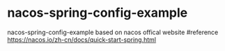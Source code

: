 # nacos-spring-config-example
nacos-spring-config-example based on nacos offical website
#reference 
https://nacos.io/zh-cn/docs/quick-start-spring.html
